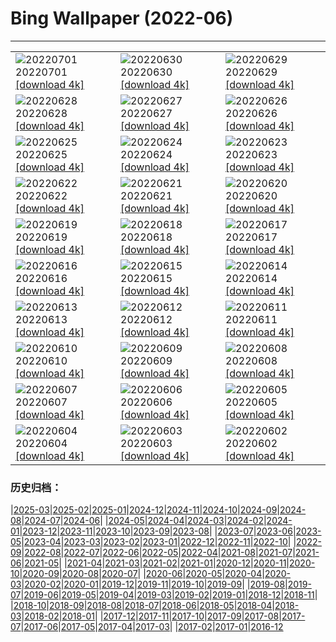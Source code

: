 # Bing Wallpaper (2022-06)
**************

<table><tr><td><img class="wallpaper" src="https://www.bing.com/th?id=OHR.VittalaTemple_EN-IN2910897147_1920x1080.jpg" alt="20220701"> 20220701 <a href="https://www.bing.com/th?id=OHR.VittalaTemple_EN-IN2910897147_UHD.jpg">[download 4k]</a></td><td><img class="wallpaper" src="https://www.bing.com/th?id=OHR.AcramanCrater_EN-IN8947165550_1920x1080.jpg" alt="20220630"> 20220630 <a href="https://www.bing.com/th?id=OHR.AcramanCrater_EN-IN8947165550_UHD.jpg">[download 4k]</a></td><td><img class="wallpaper" src="https://www.bing.com/th?id=OHR.PhangNgaBay_EN-IN8431403157_1920x1080.jpg" alt="20220629"> 20220629 <a href="https://www.bing.com/th?id=OHR.PhangNgaBay_EN-IN8431403157_UHD.jpg">[download 4k]</a></td></tr><tr><td><img class="wallpaper" src="https://www.bing.com/th?id=OHR.Pride2022_EN-IN5532217251_1920x1080.jpg" alt="20220628"> 20220628 <a href="https://www.bing.com/th?id=OHR.Pride2022_EN-IN5532217251_UHD.jpg">[download 4k]</a></td><td><img class="wallpaper" src="https://www.bing.com/th?id=OHR.ValensoleLavender_EN-IN8586920883_1920x1080.jpg" alt="20220627"> 20220627 <a href="https://www.bing.com/th?id=OHR.ValensoleLavender_EN-IN8586920883_UHD.jpg">[download 4k]</a></td><td><img class="wallpaper" src="https://www.bing.com/th?id=OHR.AmberFortJaipur_EN-IN5320407763_1920x1080.jpg" alt="20220626"> 20220626 <a href="https://www.bing.com/th?id=OHR.AmberFortJaipur_EN-IN5320407763_UHD.jpg">[download 4k]</a></td></tr><tr><td><img class="wallpaper" src="https://www.bing.com/th?id=OHR.BBMomCub_EN-IN3221684561_1920x1080.jpg" alt="20220625"> 20220625 <a href="https://www.bing.com/th?id=OHR.BBMomCub_EN-IN3221684561_UHD.jpg">[download 4k]</a></td><td><img class="wallpaper" src="https://www.bing.com/th?id=OHR.CenoteDiver_EN-IN8456259525_1920x1080.jpg" alt="20220624"> 20220624 <a href="https://www.bing.com/th?id=OHR.CenoteDiver_EN-IN8456259525_UHD.jpg">[download 4k]</a></td><td><img class="wallpaper" src="https://www.bing.com/th?id=OHR.MostarBridge_EN-IN2244419347_1920x1080.jpg" alt="20220623"> 20220623 <a href="https://www.bing.com/th?id=OHR.MostarBridge_EN-IN2244419347_UHD.jpg">[download 4k]</a></td></tr><tr><td><img class="wallpaper" src="https://www.bing.com/th?id=OHR.AmazonianEcuador_EN-IN1275259428_1920x1080.jpg" alt="20220622"> 20220622 <a href="https://www.bing.com/th?id=OHR.AmazonianEcuador_EN-IN1275259428_UHD.jpg">[download 4k]</a></td><td><img class="wallpaper" src="https://www.bing.com/th?id=OHR.GangaRiverRishikesh_EN-IN7092071702_1920x1080.jpg" alt="20220621"> 20220621 <a href="https://www.bing.com/th?id=OHR.GangaRiverRishikesh_EN-IN7092071702_UHD.jpg">[download 4k]</a></td><td><img class="wallpaper" src="https://www.bing.com/th?id=OHR.SwallowtailFlower_EN-IN5319698364_1920x1080.jpg" alt="20220620"> 20220620 <a href="https://www.bing.com/th?id=OHR.SwallowtailFlower_EN-IN5319698364_UHD.jpg">[download 4k]</a></td></tr><tr><td><img class="wallpaper" src="https://www.bing.com/th?id=OHR.Cassowary_EN-IN8473902789_1920x1080.jpg" alt="20220619"> 20220619 <a href="https://www.bing.com/th?id=OHR.Cassowary_EN-IN8473902789_UHD.jpg">[download 4k]</a></td><td><img class="wallpaper" src="https://www.bing.com/th?id=OHR.CelebratingSurfing_EN-IN7987803571_1920x1080.jpg" alt="20220618"> 20220618 <a href="https://www.bing.com/th?id=OHR.CelebratingSurfing_EN-IN7987803571_UHD.jpg">[download 4k]</a></td><td><img class="wallpaper" src="https://www.bing.com/th?id=OHR.Balsamroot_EN-IN7008108109_1920x1080.jpg" alt="20220617"> 20220617 <a href="https://www.bing.com/th?id=OHR.Balsamroot_EN-IN7008108109_UHD.jpg">[download 4k]</a></td></tr><tr><td><img class="wallpaper" src="https://www.bing.com/th?id=OHR.SeonamTemple_EN-IN7858855882_1920x1080.jpg" alt="20220616"> 20220616 <a href="https://www.bing.com/th?id=OHR.SeonamTemple_EN-IN7858855882_UHD.jpg">[download 4k]</a></td><td><img class="wallpaper" src="https://www.bing.com/th?id=OHR.ClingmansDome_EN-IN7443474790_1920x1080.jpg" alt="20220615"> 20220615 <a href="https://www.bing.com/th?id=OHR.ClingmansDome_EN-IN7443474790_UHD.jpg">[download 4k]</a></td><td><img class="wallpaper" src="https://www.bing.com/th?id=OHR.SahyadriMountain_EN-IN5423279196_1920x1080.jpg" alt="20220614"> 20220614 <a href="https://www.bing.com/th?id=OHR.SahyadriMountain_EN-IN5423279196_UHD.jpg">[download 4k]</a></td></tr><tr><td><img class="wallpaper" src="https://www.bing.com/th?id=OHR.OkavangoElephant_EN-IN8910775804_1920x1080.jpg" alt="20220613"> 20220613 <a href="https://www.bing.com/th?id=OHR.OkavangoElephant_EN-IN8910775804_UHD.jpg">[download 4k]</a></td><td><img class="wallpaper" src="https://www.bing.com/th?id=OHR.SierraPonce_EN-IN8119825728_1920x1080.jpg" alt="20220612"> 20220612 <a href="https://www.bing.com/th?id=OHR.SierraPonce_EN-IN8119825728_UHD.jpg">[download 4k]</a></td><td><img class="wallpaper" src="https://www.bing.com/th?id=OHR.MisoolIsland_EN-IN8054826931_1920x1080.jpg" alt="20220611"> 20220611 <a href="https://www.bing.com/th?id=OHR.MisoolIsland_EN-IN8054826931_UHD.jpg">[download 4k]</a></td></tr><tr><td><img class="wallpaper" src="https://www.bing.com/th?id=OHR.CRPoppies_EN-IN5835481494_1920x1080.jpg" alt="20220610"> 20220610 <a href="https://www.bing.com/th?id=OHR.CRPoppies_EN-IN5835481494_UHD.jpg">[download 4k]</a></td><td><img class="wallpaper" src="https://www.bing.com/th?id=OHR.SweetheartAbbey_EN-IN3919256242_1920x1080.jpg" alt="20220609"> 20220609 <a href="https://www.bing.com/th?id=OHR.SweetheartAbbey_EN-IN3919256242_UHD.jpg">[download 4k]</a></td><td><img class="wallpaper" src="https://www.bing.com/th?id=OHR.CommonDolphin_EN-IN3383698134_1920x1080.jpg" alt="20220608"> 20220608 <a href="https://www.bing.com/th?id=OHR.CommonDolphin_EN-IN3383698134_UHD.jpg">[download 4k]</a></td></tr><tr><td><img class="wallpaper" src="https://www.bing.com/th?id=OHR.HaagaRhododendron_EN-IN2926372259_1920x1080.jpg" alt="20220607"> 20220607 <a href="https://www.bing.com/th?id=OHR.HaagaRhododendron_EN-IN2926372259_UHD.jpg">[download 4k]</a></td><td><img class="wallpaper" src="https://www.bing.com/th?id=OHR.IndigoBunting_EN-IN2066579657_1920x1080.jpg" alt="20220606"> 20220606 <a href="https://www.bing.com/th?id=OHR.IndigoBunting_EN-IN2066579657_UHD.jpg">[download 4k]</a></td><td><img class="wallpaper" src="https://www.bing.com/th?id=OHR.RapadalenSNP_EN-IN1489356722_1920x1080.jpg" alt="20220605"> 20220605 <a href="https://www.bing.com/th?id=OHR.RapadalenSNP_EN-IN1489356722_UHD.jpg">[download 4k]</a></td></tr><tr><td><img class="wallpaper" src="https://www.bing.com/th?id=OHR.SpottedDeers_EN-IN8476369088_1920x1080.jpg" alt="20220604"> 20220604 <a href="https://www.bing.com/th?id=OHR.SpottedDeers_EN-IN8476369088_UHD.jpg">[download 4k]</a></td><td><img class="wallpaper" src="https://www.bing.com/th?id=OHR.MoabCycling_EN-IN7733340010_1920x1080.jpg" alt="20220603"> 20220603 <a href="https://www.bing.com/th?id=OHR.MoabCycling_EN-IN7733340010_UHD.jpg">[download 4k]</a></td><td><img class="wallpaper" src="https://www.bing.com/th?id=OHR.CharminarIndia_EN-IN8853169014_1920x1080.jpg" alt="20220602"> 20220602 <a href="https://www.bing.com/th?id=OHR.CharminarIndia_EN-IN8853169014_UHD.jpg">[download 4k]</a></td></tr></table>

### 历史归档：

|[2025-03](/../2025-03/2025-03.md)|[2025-02](/../2025-02/2025-02.md)|[2025-01](/../2025-01/2025-01.md)|[2024-12](/../2024-12/2024-12.md)|[2024-11](/../2024-11/2024-11.md)|[2024-10](/../2024-10/2024-10.md)|[2024-09](/../2024-09/2024-09.md)|[2024-08](/../2024-08/2024-08.md)|[2024-07](/../2024-07/2024-07.md)|[2024-06](/../2024-06/2024-06.md)|
|[2024-05](/../2024-05/2024-05.md)|[2024-04](/../2024-04/2024-04.md)|[2024-03](/../2024-03/2024-03.md)|[2024-02](/../2024-02/2024-02.md)|[2024-01](/../2024-01/2024-01.md)|[2023-12](/../2023-12/2023-12.md)|[2023-11](/../2023-11/2023-11.md)|[2023-10](/../2023-10/2023-10.md)|[2023-09](/../2023-09/2023-09.md)|[2023-08](/../2023-08/2023-08.md)|
|[2023-07](/../2023-07/2023-07.md)|[2023-06](/../2023-06/2023-06.md)|[2023-05](/../2023-05/2023-05.md)|[2023-04](/../2023-04/2023-04.md)|[2023-03](/../2023-03/2023-03.md)|[2023-02](/../2023-02/2023-02.md)|[2023-01](/../2023-01/2023-01.md)|[2022-12](/../2022-12/2022-12.md)|[2022-11](/../2022-11/2022-11.md)|[2022-10](/../2022-10/2022-10.md)|
|[2022-09](/../2022-09/2022-09.md)|[2022-08](/../2022-08/2022-08.md)|[2022-07](/../2022-07/2022-07.md)|[2022-06](/2022-06.md)|[2022-05](/../2022-05/2022-05.md)|[2022-04](/../2022-04/2022-04.md)|[2021-08](/../2021-08/2021-08.md)|[2021-07](/../2021-07/2021-07.md)|[2021-06](/../2021-06/2021-06.md)|[2021-05](/../2021-05/2021-05.md)|
|[2021-04](/../2021-04/2021-04.md)|[2021-03](/../2021-03/2021-03.md)|[2021-02](/../2021-02/2021-02.md)|[2021-01](/../2021-01/2021-01.md)|[2020-12](/../2020-12/2020-12.md)|[2020-11](/../2020-11/2020-11.md)|[2020-10](/../2020-10/2020-10.md)|[2020-09](/../2020-09/2020-09.md)|[2020-08](/../2020-08/2020-08.md)|[2020-07](/../2020-07/2020-07.md)|
|[2020-06](/../2020-06/2020-06.md)|[2020-05](/../2020-05/2020-05.md)|[2020-04](/../2020-04/2020-04.md)|[2020-03](/../2020-03/2020-03.md)|[2020-02](/../2020-02/2020-02.md)|[2020-01](/../2020-01/2020-01.md)|[2019-12](/../2019-12/2019-12.md)|[2019-11](/../2019-11/2019-11.md)|[2019-10](/../2019-10/2019-10.md)|[2019-09](/../2019-09/2019-09.md)|
|[2019-08](/../2019-08/2019-08.md)|[2019-07](/../2019-07/2019-07.md)|[2019-06](/../2019-06/2019-06.md)|[2019-05](/../2019-05/2019-05.md)|[2019-04](/../2019-04/2019-04.md)|[2019-03](/../2019-03/2019-03.md)|[2019-02](/../2019-02/2019-02.md)|[2019-01](/../2019-01/2019-01.md)|[2018-12](/../2018-12/2018-12.md)|[2018-11](/../2018-11/2018-11.md)|
|[2018-10](/../2018-10/2018-10.md)|[2018-09](/../2018-09/2018-09.md)|[2018-08](/../2018-08/2018-08.md)|[2018-07](/../2018-07/2018-07.md)|[2018-06](/../2018-06/2018-06.md)|[2018-05](/../2018-05/2018-05.md)|[2018-04](/../2018-04/2018-04.md)|[2018-03](/../2018-03/2018-03.md)|[2018-02](/../2018-02/2018-02.md)|[2018-01](/../2018-01/2018-01.md)|
|[2017-12](/../2017-12/2017-12.md)|[2017-11](/../2017-11/2017-11.md)|[2017-10](/../2017-10/2017-10.md)|[2017-09](/../2017-09/2017-09.md)|[2017-08](/../2017-08/2017-08.md)|[2017-07](/../2017-07/2017-07.md)|[2017-06](/../2017-06/2017-06.md)|[2017-05](/../2017-05/2017-05.md)|[2017-04](/../2017-04/2017-04.md)|[2017-03](/../2017-03/2017-03.md)|
|[2017-02](/../2017-02/2017-02.md)|[2017-01](/../2017-01/2017-01.md)|[2016-12](/../2016-12/2016-12.md)